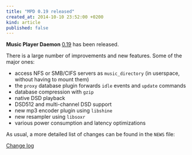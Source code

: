```yaml
---
title: "MPD 0.19 released"
created_at: 2014-10-10 23:52:00 +0200
kind: article
published: false
---
```


**Music Player Daemon** [0.19](/download/mpd/0.19/mpd-0.19.tar.xz) has
been released.

There is a large number of improvements and new features.  Some of the
major ones:

- access NFS or SMB/CIFS servers as `music_directory` (in userspace,
  without having to mount them)
- the `proxy` database plugin forwards `idle` events and `update`
  commands
- database compression with `gzip`
- native DSD playback
- DSD512 and multi-channel DSD support
- new mp3 encoder plugin using `libshine`
- new resampler using `libsoxr`
- various power consumption and latency optimizations

As usual, a more detailed list of changes can be found in the `NEWS`
file:

[Change log](http://git.musicpd.org/cgit/master/mpd.git/plain/NEWS?h=v0.19)
